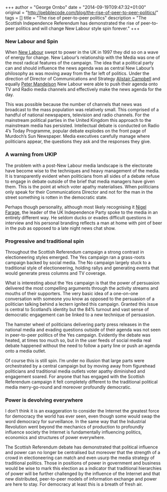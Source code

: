 +++
author = "George Ornbo"
date = "2014-09-19T09:47:32+01:00"
original = "http://pebblecode.com/blog/the-rise-of-peer-to-peer-politics/"
tags = []
title = "The rise of peer-to-peer politics"
description = "The Scottish Independence Referendum has demonstrated the rise of peer-to-peer politics and will change New Labour style spin forever."
+++

### New Labour and Spin

When [New Labour](https://en.wikipedia.org/wiki/New_Labour) swept to power in
the UK in 1997 they did so on a wave of energy for change. New Labour’s
relationship with the Media was one of the most radical features of the
campaign. The idea that a political party can and should influence the news
agenda was as central New Labour’s philosophy as was moving away from the far
left of politics. Under the direction of Director of Communications and Strategy
[Alistair Campbell](https://en.wikipedia.org/wiki/Alastair_Campbell) and equally
[Peter Mandelson](https://en.wikipedia.org/wiki/Peter_Mandelson) New Labour were
able to push their agenda onto TV and Radio media channels and effectively make
the news agenda for the day.

This was possible because the number of channels that news was broadcast to the
mass population was relatively small. This comprised of a handful of national
newspapers, television and radio channels. For the mainstream political parties
in the United Kingdom this approach to the mainstream media has persisted.
Intellectual debate is conducted on Radio 4’s Today Programme, popular debate
explodes on the front page of Murdoch’s Sun Newspaper. Media executives
carefully manage where politicians appear, the questions they ask and the
responses they give.

### A warning from UKIP

The problem with a post-New Labour media landscape is the electorate have become
wise to the techniques and heavy management of the media. It is transparently
evident when politicians from all sides of a debate refuse to engage in debate
outside of the brief that media managers have given them. This is the point at
which voter apathy materialises. When politicians only speak for their
Communications Director and not for the man in the street something is rotten in
the democratic state.

Perhaps though personality, although most likely recognising it
[Nigel Farage](https://en.wikipedia.org/wiki/Nigel_Farage), the leader of the UK
Independence Party spoke to the media in an entirely different way. He seldom
ducks or evades difficult questions in interview and his personal branding
reflects a man at home with pint of beer in the pub as opposed to a late night
news chat show.

### Progressive and traditional spin

Throughout the Scottish Referendum campaign a strong contrast in electioneering
styles emerged. The Yes campaign ran a grass-roots campaign backed by social
media. The No campaign largely stuck to a traditional style of electioneering,
holding rallys and generating events that would generate press columns and TV
coverage.

What is interesting about the Yes campaign is that the power of persuasion
delivered the most compelling arguments through the activity streams and mouths
of their supporters. The very basic idea of a one-on-one conversation with
someone you know as opposed to the persuasion of a politician talking behind a
lectern ignited this campaign. Granted this issue is central to Scotland’s
identity but the 84% turnout and vast sense of democratic engagement can be
linked to a new technique of persuasion.

The hamster wheel of politicians delivering party press releases in the national
media and evading questions outside of their agenda was not seen in peer-to-peer
politics of the Yes campaign. Evidently the debate was heated, at times too much
so, but in the user feeds of social media real debate happened without the need
to follow a party line or push an agenda onto a media outlet.

Of course this is still spin. I’m under no illusion that large parts were
orchestrated by a central campaign but by moving away from figurehead
politicians and traditional media outlets voter apathy diminished and engagement
soared. For anyone that has engaged with the Scottish Referendum campaign it
felt completely different to the traditional political media merry-go-round and
moreover profoundly democratic.

### Power is devolving everywhere

I don’t think it is an exaggeration to consider the Internet the greatest force
for democracy the world has ever seen, even though some would swap the word
democracy for surveillance. In the same way that the Industrial Revolution went
beyond the mechanics of production to profoundly influence society the Internet
is fundamentally influencing politics, economics and structures of power
everywhere.

The Scottish Referendum debate has demonstrated that political influence and
power can no longer be centralised but moreover that the strength of a crowd in
electioneering can match and even usurp the media strategy of traditional
politics. Those in positions of power in government and business would be wise
to mark this election as a indicator that traditional hierarchies of power will
be further challenged by the influence of the Internet and that new distributed,
peer-to-peer models of information exchange and power are here to stay. For
democracy at least this is a breath of fresh air.
